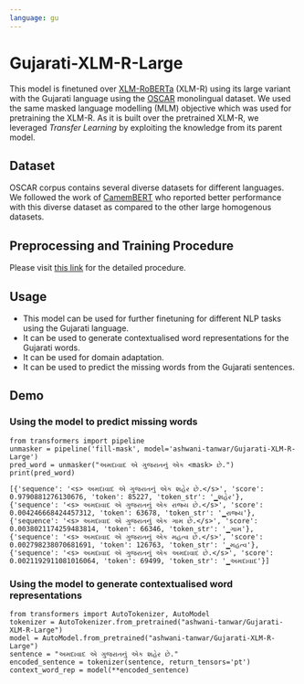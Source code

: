 ```yaml
---
language: gu
---
```


# Gujarati-XLM-R-Large


This model is finetuned over [XLM-RoBERTa](https://huggingface.co/xlm-roberta-large) (XLM-R) using its large variant with the Gujarati language using the [OSCAR](https://oscar-corpus.com/) monolingual dataset. We used the same masked language modelling (MLM) objective which was used for pretraining the XLM-R. As it is built over the pretrained XLM-R, we leveraged *Transfer Learning* by exploiting the knowledge from its parent model.

## Dataset
OSCAR corpus contains several diverse datasets for different languages. We followed the work of [CamemBERT](https://www.aclweb.org/anthology/2020.acl-main.645/) who reported better performance with this diverse dataset as compared to the other large homogenous datasets. 

## Preprocessing and Training Procedure
Please visit [this link](https://github.com/ashwanitanwar/nmt-transfer-learning-xlm-r#6-finetuning-xlm-r) for the detailed procedure.

## Usage
- This model can be used for further finetuning for different NLP tasks using the Gujarati language.
- It can be used to generate contextualised word representations for the Gujarati words.
- It can be used for domain adaptation.
- It can be used to predict the missing words from the Gujarati sentences.

## Demo
 ### Using the model to predict missing words
   ```
   from transformers import pipeline
   unmasker = pipeline('fill-mask', model='ashwani-tanwar/Gujarati-XLM-R-Large')
   pred_word = unmasker("અમદાવાદ એ ગુજરાતનું એક <mask> છે.")
   print(pred_word) 
   ```
   ```
[{'sequence': '<s> અમદાવાદ એ ગુજરાતનું એક શહેર છે.</s>', 'score': 0.9790881276130676, 'token': 85227, 'token_str': '▁શહેર'}, 
{'sequence': '<s> અમદાવાદ એ ગુજરાતનું એક રાજ્ય છે.</s>', 'score': 0.004246668424457312, 'token': 63678, 'token_str': '▁રાજ્ય'}, 
{'sequence': '<s> અમદાવાદ એ ગુજરાતનું એક ગામ છે.</s>', 'score': 0.0038021174259483814, 'token': 66346, 'token_str': '▁ગામ'}, 
{'sequence': '<s> અમદાવાદ એ ગુજરાતનું એક મહત્વ છે.</s>', 'score': 0.002798238070681691, 'token': 126763, 'token_str': '▁મહત્વ'}, 
{'sequence': '<s> અમદાવાદ એ ગુજરાતનું એક અમદાવાદ છે.</s>', 'score': 0.0021192911081016064, 'token': 69499, 'token_str': '▁અમદાવાદ'}]
   ```
 ### Using the model to generate contextualised word representations
  ```
  from transformers import AutoTokenizer, AutoModel
  tokenizer = AutoTokenizer.from_pretrained("ashwani-tanwar/Gujarati-XLM-R-Large")
  model = AutoModel.from_pretrained("ashwani-tanwar/Gujarati-XLM-R-Large")
  sentence = "અમદાવાદ એ ગુજરાતનું એક શહેર છે."
  encoded_sentence = tokenizer(sentence, return_tensors='pt')
  context_word_rep = model(**encoded_sentence)
  ```
